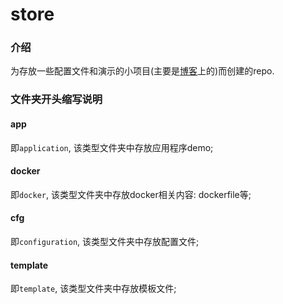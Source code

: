 # store

### 介绍
为存放一些配置文件和演示的小项目(主要是[博客](https://blog.safeandsound.cn)上的)而创建的repo.

### 文件夹开头缩写说明
#### app
即`application`, 该类型文件夹中存放应用程序demo;

#### docker
即`docker`, 该类型文件夹中存放docker相关内容: dockerfile等;

#### cfg
即`configuration`, 该类型文件夹中存放配置文件;

#### template
即`template`, 该类型文件夹中存放模板文件;